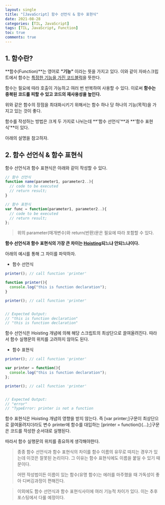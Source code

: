 ```yaml
---
layout: single
title: "[JavaScript] 함수 선언식 & 함수 표현식"
date: 2021-08-28
categories: [TIL, JavaScript]
tags: [TIL, JavaScript, Function]
toc: true
comments: true
---
```


## 1. 함수란?
**함수(Function)**는 영어로 **"기능"** 이라는 뜻을 가지고 있다. 이와 같이 자바스크립트에서 함수는 <u>특정한 기능을 가진 코드블럭</u>을 뜻한다.

함수는 필요에 따라 호출이 가능하고 여러 번 반복하여 사용할 수 있다. 이로써 **함수는 중복된 코드를 피할 수 있고 코드의 재사용성을 높인다.** 

위와 같은 함수의 장점을 최대화시키기 위해서는 함수 하나 당 하나의 기능(목적)을 가지고 있는 것이 좋다. 

함수를 작성하는 방법은 크게 두 가지로 나뉘는데 **'함수 선언식'**과 **'함수 표현식'**이 있다. 

아래의 설명을 참고하자. 


## 2. 함수 선언식 & 함수 표현식
함수 선언식과 함수 표현식은 아래와 같이 작성할 수 있다. 
```javascript
// 함수 선언식
function name(parameter1, parameter2..){
  // code to be executed
  // return result;
}

// 함수 표현식
var func = function(parameter1, parameter2..){
  // code to be executed
  // return result;
};
```
> 위의 parameter(매개변수)와 return(반환)문은 필요에 따라 포함할 수 있다.

**함수 선언식과 함수 표현식의 가장 큰 차이는 [Hoisting](https://jihyungong.github.io/til/javascript/(2)Hoisting/)되느냐 안되느냐이다.**

아래의 예시를 통해 그 차이를 파악하자.
- 함수 선언식

```javascript
printer(); // call function 'printer'

function printer(){
  console.log("this is function declaration");
}

printer(); // call function 'printer'


// Expected Output:
// "this is function declaration"
// "this is function declaration"
```
함수 선언식은 Hoisting 개념에 의해 해당 스크립트의 최상단으로 끌여올려진다. 따라서 함수 실행문의 위치를 고려하지 않아도 된다. 

- 함수 표현식

```javascript
printer(); // call function 'printer'

var printer = function(){
  console.log("this is function declaration");
};

printer(); // call function 'printer'


// Expected Output:
// "error"
// "TypeError: printer is not a function
```
함수 표현식은 Hoisting 개념의 영향을 받지 않는다. 즉 [var printer;]구문이 최상단으로 끌여올려지더라도 변수 printer에 함수를 대입하는 [printer = function(){...};]구문은 코드를 작성한 순서대로 실행된다. 

따라서 함수 실행문의 위치를 중요하게 생각해야한다. 

> 종종 함수 선언식과 함수 표현식의 차이를 함수 이름의 유무로 따지는 경우가 있는데 이것은 잘못된 논리이다. 그 이유는 함수 표현식에도 이름을 붙일 수 있기 때문이다.
> 
> 어떤 작성법이든 이름이 있는 함수(유명 함수)는 에러를 마주했을 때 가독성이 좋아 디버깅과정이 편해진다. 

> 이외에도 함수 선언식과 함수 표현식사이에 여러 기능적 차이가 있다. 이는 추후 포스팅에서 다룰 예정이다. 
